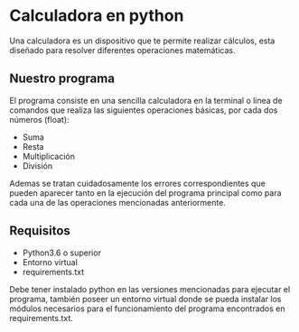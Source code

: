 # Calculadora en python

Una calculadora es un dispositivo que te permite realizar cálculos, esta diseñado para resolver diferentes operaciones matemáticas.

## Nuestro programa

El programa consiste en una sencilla calculadora en la terminal o linea de comandos que realiza las siguientes operaciones básicas, por cada dos números (float):

* Suma
* Resta
* Multiplicación
* División

Ademas se tratan cuidadosamente los errores correspondientes que pueden aparecer tanto en la ejecución del programa principal como para cada una de las operaciones mencionadas anteriormente.

## Requisitos

* Python3.6 o superior
* Entorno virtual
* requirements.txt

Debe tener instalado python en las versiones mencionadas para ejecutar el programa, también poseer un entorno virtual donde se pueda instalar los módulos necesarios para el funcionamiento del programa encontrados en requirements.txt.
